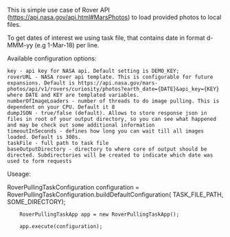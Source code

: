 This is simple use case of Rover API (https://api.nasa.gov/api.html#MarsPhotos) to load provided photos to local files.

To get dates of interest we using task file, that contains date in format d-MMM-yy (e.g 1-Mar-18) per line.

Available configuration options:

	key - api key for NASA api. Default setting is DEMO_KEY;
	roverURL - NASA rover api template. This is configurable for future expansions. Default is https://api.nasa.gov/mars-photos/api/v1/rovers/curiosity/photos?earth_date={DATE}&api_key={KEY} where DATE and KEY are templated variables.
	numberOfImageLoaders - number of threads to do image pulling. This is dependent on your CPU. Default it 8
	dumpJSON - true/false (default). Allows to store response json in files in root of your output directory, so you can see what happened and may be check out some additional information
	timeoutInSeconds - defines how long you can wait till all images loaded. Default is 300s.
	taskFile - full path to task file
	baseOutputDirectory - directory to where core of output should be directed. Subdirectories will be created to indicate which date was used to form requests

Useage:

RoverPullingTaskConfiguration configuration =
        RoverPullingTaskConfiguration.buildDefaultConfiguration(
            TASK_FILE_PATH,
            SOME_DIRECTORY);
						
		RoverPullingTaskApp app = new RoverPullingTaskApp();

		app.execute(configuration);
		
				